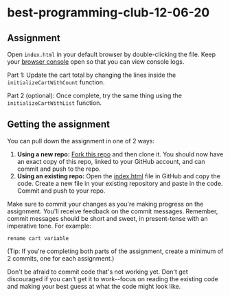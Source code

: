 # best-programming-club-12-06-20

## Assignment

Open `index.html` in your default browser by double-clicking the file. Keep your [browser console](https://developer.mozilla.org/en-US/docs/Tools/Browser_Console) open so that you can view console logs.

Part 1: Update the cart total by changing the lines inside the `initializeCartWithCount` function.

Part 2 (optional): Once complete, try the same thing using the `initializeCartWithList` function.

## Getting the assignment

You can pull down the assignment in one of 2 ways:

1. **Using a new repo:** [Fork this repo](https://guides.github.com/activities/forking/) and then clone it. You should now have an exact copy of this repo, linked to your GitHub account, and can commit and push to the repo.
2. **Using an existing repo:** Open the [index.html](./index.html) file in GitHub and copy the code. Create a new file in your existing repository and paste in the code. Commit and push to your repo.

Make sure to commit your changes as you're making progress on the assignment. You'll receive feedback on the commit messages. Remember, commit messages should be short and sweet, in present-tense with an imperative tone. For example:

```
rename cart variable
```

(Tip: If you're completing both parts of the assignment, create a minimum of 2 commits, one for each assignment.)

Don't be afraid to commit code that's not working yet. Don't get discouraged if you can't get it to work--focus on reading the existing code and making your best guess at what the code might look like.

